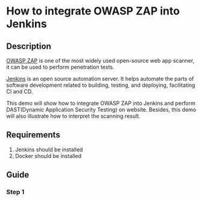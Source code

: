 # How to integrate OWASP ZAP into Jenkins
## Description

[OWASP ZAP](https://www.zaproxy.org/) is one of the most widely used open-source web app scanner, it can be used to perform penetration tests.

[Jenkins](https://www.jenkins.io/) is an open source automation server. It helps automate the parts of software development related to building, testing, and deploying, facilitating CI and CD.

This demo will show how to integrate OWASP ZAP into Jenkins and perform DAST(Dynamic Application Security Testing) on website. Besides, this demo will also illustrate how to interpret the scanning result.

## Requirements
1. Jenkins should be installed
2. Docker should be installed

## Guide
### Step 1
